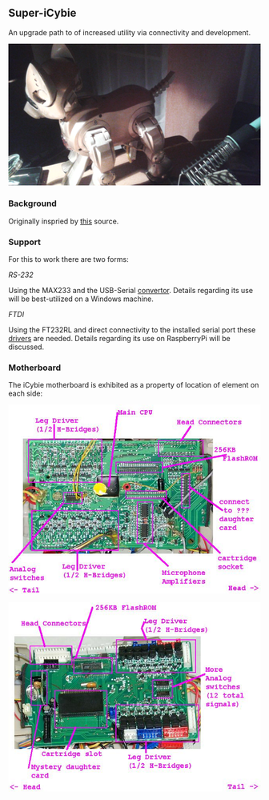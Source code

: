 ## Super-iCybie

An upgrade path to of increased utility via connectivity and development.

![lab](/images/evening-lab.png)

### Background

Originally inspried by [this](https://aibohack.com/icybie/sic_rs232.htm) source.

### Support

For this to work there are two forms:

_RS-232_

Using the MAX233 and the USB-Serial [convertor](https://support.eminent-online.com/hc/en-us/articles/360009538439-EM1016-Download-Drivers). Details regarding its use will be best-utilized on a Windows machine.

_FTDI_

Using the FT232RL and direct connectivity to the installed serial port these [drivers](https://ftdichip.com/drivers/d2xx-drivers/) are needed. Details regarding its use on RaspberryPi will be discussed.

### Motherboard

The iCybie motherboard is exhibited as a property of location of element on each side:

![top](/images/boardtop.jpg)

![bottom](/images/boardbottom.jpg)
